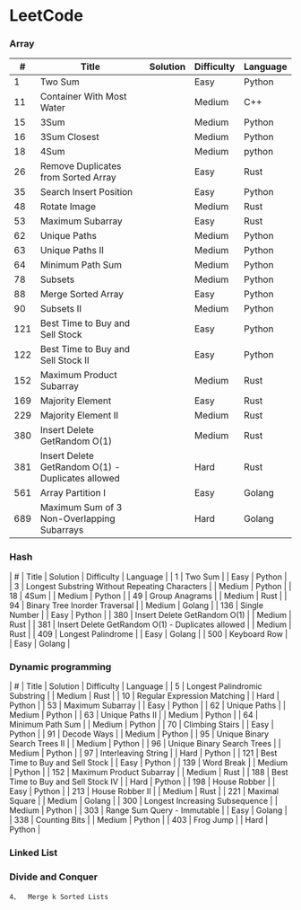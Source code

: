 # LeetCode

### Array

| # | Title | Solution | Difficulty | Language |
|---| ----- | -------- | ---------- | -------- |
| 1 | Two Sum|         | Easy | Python 
| 11 | Container With Most Water |  | Medium | C++ |
| 15 | 3Sum |          |Medium | Python |
| 16 | 3Sum Closest | | Medium | Python |
| 18 | 4Sum |   | Medium | python |
| 26 | Remove Duplicates from Sorted Array | | Easy | Rust |
| 35 | Search Insert Position | | Easy | Python |
| 48 | Rotate Image | | Medium | Rust |
| 53 | Maximum Subarray | | Easy | Rust |
| 62 | Unique Paths | | Medium | Python |
| 63 | Unique Paths II | | Medium | Python |
| 64 | Minimum Path Sum | | Medium | Python |
| 78 | Subsets | | Medium | Python |
| 88 | Merge Sorted Array | | Easy | Python |
| 90 | Subsets II | | Medium | Python |
| 121 | Best Time to Buy and Sell Stock | | Easy | Python |
| 122 | Best Time to Buy and Sell Stock II | | Easy | Python |
| 152 | Maximum Product Subarray | | Medium | Rust |
| 169 | Majority Element | | Easy | Rust |
| 229 | Majority Element II | | Medium | Rust |
| 380 | Insert Delete GetRandom O(1) | | Medium | Rust |
| 381 | Insert Delete GetRandom O(1) - Duplicates allowed | | Hard | Rust |
| 561 | Array Partition I | | Easy | Golang | 
| 689 | Maximum Sum of 3 Non-Overlapping Subarrays | | Hard | Golang |

### Hash

| # | Title | Solution | Difficulty | Language |
| 1 | Two Sum | | Easy | Python |
| 3 | Longest Substring Without Repeating Characters | | Medium | Python |
| 18 | 4Sum | | Medium | Python |
| 49 | Group Anagrams | | Medium | Rust |
| 94 | Binary Tree Inorder Traversal | | Medium | Golang |
| 136 | Single Number | | Easy | Python |
| 380 | Insert Delete GetRandom O(1) | | Medium | Rust |
| 381 | Insert Delete GetRandom O(1) - Duplicates allowed | | Medium | Rust |
| 409 | Longest Palindrome | | Easy | Golang |
| 500 | Keyboard Row | | Easy | Golang |

### Dynamic programming

| # | Title | Solution | Difficulty | Language |
| 5 | Longest Palindromic Substring | | Medium | Rust |
| 10 | Regular Expression Matching | | Hard | Python |
| 53 | Maximum Subarray | | Easy | Python |
| 62 | Unique Paths | | Medium | Python |
| 63 | Unique Paths II | | Medium | Python |
| 64 | Minimum Path Sum | | Medium | Python |
| 70 | Climbing Stairs | | Easy | Python |
| 91 | Decode Ways | | Medium | Python |
| 95 | Unique Binary Search Trees II | | Medium | Python |
| 96 | Unique Binary Search Trees | | Medium | Python |
| 97 | Interleaving String | | Hard | Python |
| 121 | Best Time to Buy and Sell Stock | | Easy | Python |
| 139 | Word Break | | Medium | Python |
| 152 | Maximum Product Subarray | | Medium | Rust |
| 188 | Best Time to Buy and Sell Stock IV | | Hard | Python |
| 198 | House Robber | | Easy | Python |
| 213 | House Robber II | | Medium | Rust |
| 221 | Maximal Square | | Medium | Golang |
| 300 | Longest Increasing Subsequence | | Medium | Python |
| 303 | Range Sum Query - Immutable | | Easy | Golang |
| 338 | Counting Bits | | Medium | Python |
| 403 | Frog Jump | | Hard | Python |

### Linked List


### Divide and Conquer
	4、  Merge k Sorted Lists

